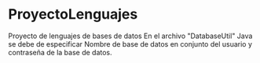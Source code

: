 # ProyectoLenguajes
Proyecto de lenguajes de bases de datos
En el archivo "DatabaseUtil" Java se debe de especificar Nombre de base de datos en conjunto del usuario y contraseña de la base de datos.
